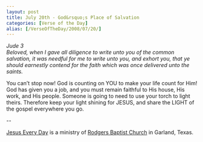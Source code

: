 ```yaml
---
layout: post
title: July 20th - God&rsquo;s Place of Salvation
categories: [Verse of the Day]
alias: [/VerseOfTheDay/2008/07/20/]
---
```


_Jude 3  
Beloved, when I gave all diligence to write unto you of the common
salvation, it was needful for me to write unto you, and exhort you,
that ye should earnestly contend for the faith which was once
delivered unto the saints._

You can&rsquo;t stop now! God is counting on YOU to make your life
count for Him! God has given you a job, and you must remain faithful
to His house, His work, and His people. Someone is going to need to
use your torch to light theirs. Therefore keep your light shining for
JESUS, and share the LIGHT of the gospel everywhere you go.

 --

<a href=http://jesuseveryday.net>Jesus Every Day</a> is a ministry of <a href=http://rodgersbaptist.net>Rodgers Baptist Church</a> in Garland, Texas.

